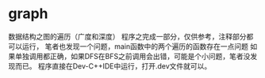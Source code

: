 # graph
数据结构之图的遍历（广度和深度）
程序之完成一部分，仅供参考，注释部分都可以运行，
笔者也发现一个问题，main函数中的两个遍历的函数存在一点问题
如果单独调用都正确，如果DFS在BFS之前调用会出错，可能是个小问题，笔者没发现而已。
程序直接在Dev-C++IDE中运行，打开.dev文件就可以。
